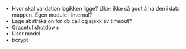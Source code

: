 - Hvor skal validation logikken ligge? LIker ikke så godt å ha den i data mappen. Egen module i internal?
- Lage abstraksjon for db call og sjekk av timeout?
- Graceful shutdown
- User model
- bcrypt
